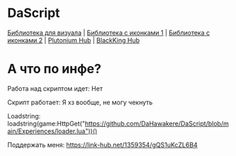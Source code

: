 # DaScript

[Библиотека для визуала](https://github.com/ActualMasterOogway) | [Библиотека с иконками 1](https://lucide.dev/icons/) | [Библиотека с иконками 2](https://phosphoricons.com/) | [Plutonium Hub](https://github.com/PawsThePaw) | [BlackKing Hub](https://github.com/KINGHUB01)

# А что по инфе?

Работа над скриптом идет: Нет

Скрипт работает: Я хз вообще, не могу чекнуть

Loadstring: loadstring(game:HttpGet("https://github.com/DaHawakere/DaScript/blob/main/Experiences/loader.lua"))()

Поддержать меня: https://link-hub.net/1359354/gQS1uKcZL6B4
